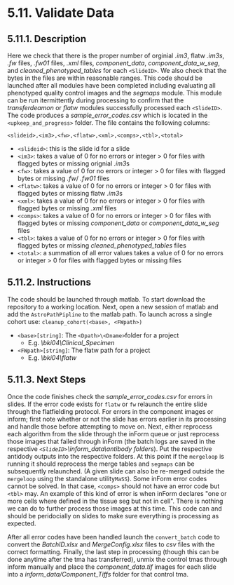 # 5.11. Validate Data
## 5.11.1. Description
Here we check that there is the proper number of orginial *.im3*, flatw *.im3s*, *.fw* files, *.fw01* files, *.xml* files, *component_data*, *component_data_w_seg*, and *cleaned_phenotyped_tables* for each ```<SlideID>```. We also check that the bytes in the files are within reasonable ranges. This code should be launched after all modules have been completed including evaluating all phenotyped quality control images and the *segmaps* module. This module can be run itermittently during processing to confirm that the *transferdeamon* or *flatw* modules successfully processed each ```<SlideID>```. The code produces a *sample_error_codes.csv* which is located in the ```<upkeep_and_progress>``` folder. The file contains the following columns:

```<slideid>,<im3>,<fw>,<flatw>,<xml>,<comps>,<tbl>,<total>```
- ```<slideid>```: this is the slide id for a slide
- ```<im3>```: takes a value of 0 for no errors or integer > 0 for files with flagged bytes or missing orignial *.im3*s 
- ```<fw>```: takes a value of 0 for no errors or integer > 0 for files with flagged bytes or missing *.fw*/ *.fw01* files 
- ```<flatw>```: takes a value of 0 for no errors or integer > 0 for files with flagged bytes or missing flatw *.im3*s 
- ```<xml>```: takes a value of 0 for no errors or integer > 0 for files with flagged bytes or missing *.xml* files
- ```<comps>```: takes a value of 0 for no errors or integer > 0 for files with flagged bytes or missing *component_data* or *component_data_w_seg* files
- ```<tbl>```: takes a value of 0 for no errors or integer > 0 for files with flagged bytes or missing *cleaned_phenotyped_tables*  files
- ```<total>```: a summation of all error values takes a value of 0 for no errors or integer > 0 for files with flagged bytes or missing files

## 5.11.2. Instructions
The code should be launched through matlab. To start download the repository to a working location. Next, open a new session of matlab and add the ```AstroPathPipline``` to the matlab path. To launch across a single cohort use:
``` cleanup_cohort(<base>, <FWpath>) ``` 
- ```<base>[string]```: The ```<Dpath>\<Dname>```folder for a project
  - E.g. *\\bki04\Clinical_Specimen* 
- ```<FWpath>[string]```: The flatw path for a project
  - E.g. *\\bki04\flatw*  

## 5.11.3. Next Steps
Once the code finishes check the *sample_error_codes.csv* for errors in slides. If the error code exists for ```flatw``` or ```fw``` relaunch the entire slide through the flatfielding protocol. For errors in the component images or inform; first note whether or not the slide has errors earlier in its processing and handle those before attempting to move on. Next, either reprocess each algorithm from the slide through the inForm queue or just reprocess those images that failed through inForm (the batch logs are saved in the respective *```<SlideID>```\inform_data\antibody folders*). Put the respective antidody outputs into the respective folders. At this point if the ```mergeloop``` is running it should reprocess the merge tables and ```segmaps``` can be subsequently relaunched. (A given slide can also be re-merged outside the ```mergeloop``` using the standalone utility```MaSS```). Some inForm error codes cannot be solved. In that case, ```<comps>``` should not have an error code but ```<tbl>``` may. An example of this kind of error is when inForm declares "one or more cells where defined in the tissue seg but not in cell". There is nothing we can do to further process those images at this time. This code can and should be peridocially on slides to make sure everything is processing as expected.

After all error codes have been handled launch the ```convert_batch``` code to convert the *BatchID.xlsx* and *MergeConfig.xlsx* files to *csv* files with the correct formatting. Finally, the last step in processing (though this can be done anytime after the tma has transferred), unmix the control tmas through inform manually and place the *component_data.tif* images for each slide into a *inform_data/Component_Tiffs* folder for that control tma.
